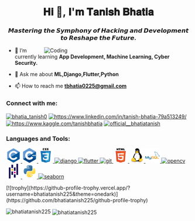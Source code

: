 <h1 align="center">𝐇𝐢 👋, 𝐈'𝐦 𝐓𝐚𝐧𝐢𝐬𝐡 𝐁𝐡𝐚𝐭𝐢𝐚</h1>
<h3 align="center">𝙈𝙖𝙨𝙩𝙚𝙧𝙞𝙣𝙜 𝙩𝙝𝙚 𝙎𝙮𝙢𝙥𝙝𝙤𝙣𝙮 𝙤𝙛 𝙃𝙖𝙘𝙠𝙞𝙣𝙜 𝙖𝙣𝙙 𝘿𝙚𝙫𝙚𝙡𝙤𝙥𝙢𝙚𝙣𝙩 𝙩𝙤 𝙍𝙚𝙨𝙝𝙖𝙥𝙚 𝙩𝙝𝙚 𝙁𝙪𝙩𝙪𝙧𝙚.</h3>

<img align="right" alt="Coding" width="400" 
             src="https://storage.googleapis.com/graphicriver-149805.appspot.com/sreda/AnimatedHacking/Test-8.gif">

- 🌱 I’m currently learning **App Development, Machine Learning, Cyber Security.**

- 💬 Ask me about **ML,Django,Flutter,Python**

- 📫 How to reach me **tbhatia0225@gmail.com**

<h3 align="left">Connect with me:</h3>
<p align="left">
<a href="https://twitter.com/bhatia_tanish0" target="blank"><img align="center" src="https://raw.githubusercontent.com/rahuldkjain/github-profile-readme-generator/master/src/images/icons/Social/twitter.svg" alt="bhatia_tanish0" height="30" width="40" /></a>
<a href="https://linkedin.com/in/https://www.linkedin.com/in/tanish-bhatia-79a513249/" target="blank"><img align="center" src="https://raw.githubusercontent.com/rahuldkjain/github-profile-readme-generator/master/src/images/icons/Social/linked-in-alt.svg" alt="https://www.linkedin.com/in/tanish-bhatia-79a513249/" height="30" width="40" /></a>
<a href="https://kaggle.com/https://www.kaggle.com/tanishbhatia" target="blank"><img align="center" src="https://raw.githubusercontent.com/rahuldkjain/github-profile-readme-generator/master/src/images/icons/Social/kaggle.svg" alt="https://www.kaggle.com/tanishbhatia" height="30" width="40" /></a>
<a href="https://instagram.com/official__bhatiatanish" target="blank"><img align="center" src="https://raw.githubusercontent.com/rahuldkjain/github-profile-readme-generator/master/src/images/icons/Social/instagram.svg" alt="official__bhatiatanish" height="30" width="40" /></a>
</p>

<h3 align="left">Languages and Tools:</h3>
<p align="left"> <a href="https://www.cprogramming.com/" target="_blank" rel="noreferrer"> <img src="https://raw.githubusercontent.com/devicons/devicon/master/icons/c/c-original.svg" alt="c" width="40" height="40"/> </a> <a href="https://www.w3schools.com/cpp/" target="_blank" rel="noreferrer"> <img src="https://raw.githubusercontent.com/devicons/devicon/master/icons/cplusplus/cplusplus-original.svg" alt="cplusplus" width="40" height="40"/> </a> <a href="https://www.w3schools.com/css/" target="_blank" rel="noreferrer"> <img src="https://raw.githubusercontent.com/devicons/devicon/master/icons/css3/css3-original-wordmark.svg" alt="css3" width="40" height="40"/> </a> <a href="https://www.djangoproject.com/" target="_blank" rel="noreferrer"> <img src="https://cdn.worldvectorlogo.com/logos/django.svg" alt="django" width="40" height="40"/> </a> <a href="https://flutter.dev" target="_blank" rel="noreferrer"> <img src="https://www.vectorlogo.zone/logos/flutterio/flutterio-icon.svg" alt="flutter" width="40" height="40"/> </a> <a href="https://git-scm.com/" target="_blank" rel="noreferrer"> <img src="https://www.vectorlogo.zone/logos/git-scm/git-scm-icon.svg" alt="git" width="40" height="40"/> </a> <a href="https://www.w3.org/html/" target="_blank" rel="noreferrer"> <img src="https://raw.githubusercontent.com/devicons/devicon/master/icons/html5/html5-original-wordmark.svg" alt="html5" width="40" height="40"/> </a> <a href="https://www.linux.org/" target="_blank" rel="noreferrer"> <img src="https://raw.githubusercontent.com/devicons/devicon/master/icons/linux/linux-original.svg" alt="linux" width="40" height="40"/> </a> <a href="https://www.mysql.com/" target="_blank" rel="noreferrer"> <img src="https://raw.githubusercontent.com/devicons/devicon/master/icons/mysql/mysql-original-wordmark.svg" alt="mysql" width="40" height="40"/> </a> <a href="https://opencv.org/" target="_blank" rel="noreferrer"> <img src="https://www.vectorlogo.zone/logos/opencv/opencv-icon.svg" alt="opencv" width="40" height="40"/> </a> <a href="https://pandas.pydata.org/" target="_blank" rel="noreferrer"> <img src="https://raw.githubusercontent.com/devicons/devicon/2ae2a900d2f041da66e950e4d48052658d850630/icons/pandas/pandas-original.svg" alt="pandas" width="40" height="40"/> </a> <a href="https://www.python.org" target="_blank" rel="noreferrer"> <img src="https://raw.githubusercontent.com/devicons/devicon/master/icons/python/python-original.svg" alt="python" width="40" height="40"/> </a> <a href="https://seaborn.pydata.org/" target="_blank" rel="noreferrer"> <img src="https://seaborn.pydata.org/_images/logo-mark-lightbg.svg" alt="seaborn" width="40" height="40"/> </a> </p>
<p></p>[![trophy](https://github-profile-trophy.vercel.app/?username=bhatiatanish225&theme=onedark)](https://github.com/bhatiatanish225/github-profile-trophy)</p>

<p><img align="left" src="https://github-readme-stats.vercel.app/api/top-langs?username=bhatiatanish225&show_icons=true&locale=en&layout=compact" alt="bhatiatanish225" /></p>

<p>&nbsp;<img align="center" src="https://github-readme-stats.vercel.app/api?username=bhatiatanish225&show_icons=true&locale=en" alt="bhatiatanish225" /></p>


